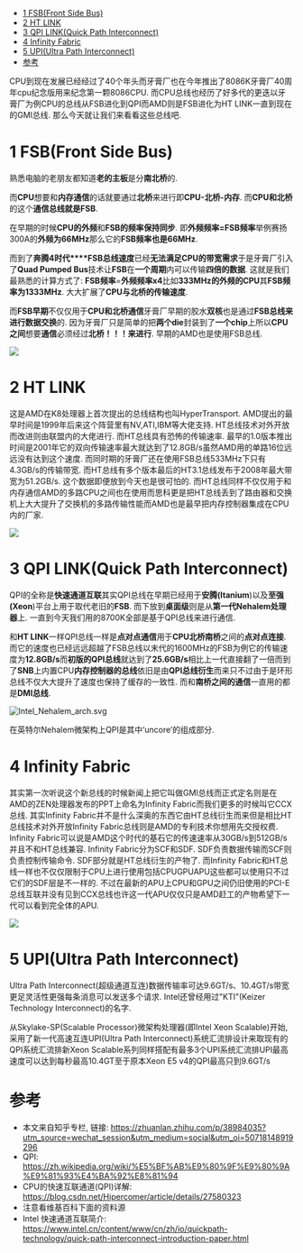 
<!-- @import "[TOC]" {cmd="toc" depthFrom=1 depthTo=6 orderedList=false} -->

<!-- code_chunk_output -->

* [1 FSB(Front Side Bus)](#1-fsbfront-side-bus)
* [2 HT LINK](#2-ht-link)
* [3 QPI LINK(Quick Path Interconnect)](#3-qpi-linkquick-path-interconnect)
* [4 Infinity Fabric](#4-infinity-fabric)
* [5 UPI(Ultra Path Interconnect)](#5-upiultra-path-interconnect)
* [参考](#参考)

<!-- /code_chunk_output -->

CPU到现在发展已经经过了40个年头而牙膏厂也在今年推出了8086K牙膏厂40周年cpu纪念版用来纪念第一颗8086CPU. 而CPU总线也经历了好多代的更迭以牙膏厂为例CPU的总线从FSB进化到QPI而AMD则是FSB进化为HT LINK一直到现在的GMI总线. 那么今天就让我们来看看这些总线吧. 

# 1 FSB(Front Side Bus)

熟悉电脑的老朋友都知道**老的主板**是分**南北桥**的. 

而**CPU**想要和**内存通信**的话就要通过**北桥**来进行即**CPU\-北桥\-内存**. 而**CPU和北桥**的这个**通信总线就是FSB**. 

在早期的时候**CPU的外频**和**FSB的频率保持同步**. 即**外频频率=FSB频率**举例赛扬300A的**外频为66MHz**那么它的**FSB频率也是66MHz**. 

而到了**奔腾4时代****FSB总线速度**已经**无法满足CPU的带宽需求**于是牙膏厂引入了**Quad Pumped Bus**技术让**FSB**在**一个周期**内可以传输**四倍的数据**. 这就是我们最熟悉的计算方式了: **FSB频率**=**外频频率x4**比如**333MHz的外频的CPU**其**FSB频率为1333MHz**. 大大扩展了**CPU与北桥的传输速度**. 

而**FSB早期**不仅仅用于**CPU和北桥通信**牙膏厂早期的胶水**双核**也是通过**FSB总线来进行数据交换**的. 因为牙膏厂只是简单的把**两个die**封装到了**一个chip**上所以**CPU之间**想要**通信**必须经过**北桥！！！来进行**. 早期的AMD也是使用FSB总线. 

![](./images/2019-04-24-10-17-28.png)

# 2 HT LINK

这是AMD在K8处理器上首次提出的总线结构也叫HyperTransport. AMD提出的最早时间是1999年后来这个阵营里有NV,ATI,IBM等大佬支持. HT总线技术对外开放而改进则由联盟内的大佬进行. 而HT总线具有恐怖的传输速率. 最早的1.0版本推出时间是2001年它的双向传输速率最大就达到了12.8GB/s虽然AMD用的单路16位远远没有达到这个速度. 而同时期的牙膏厂还在使用FSB总线533MHz下只有4.3GB/s的传输带宽. 而HT总线有多个版本最后的HT3.1总线发布于2008年最大带宽为51.2GB/s. 这个数据即便放到今天也是很可怕的. 而HT总线同样不仅仅用于和内存通信AMD的多路CPU之间也在使用而思科更是把HT总线丢到了路由器和交换机上大大提升了交换机的多路传输性能而AMD也是最早把内存控制器集成在CPU内的厂家. 

![](./images/2019-04-24-10-31-54.png)

# 3 QPI LINK(Quick Path Interconnect)

QPI的全称是**快速通道互联**其实QPI总线在早期已经用于**安腾(Itanium**)以及**至强(Xeon**)平台上用于取代老旧的**FSB**. 而下放到**桌面级**则是从**第一代Nehalem处理器**上. 一直到今天我们用的8700K全部是基于QPI总线来进行通信. 

和**HT LINK**一样QPI总线一样是**点对点通信**用于**CPU****北桥****南桥**之间的**点对点连接**. 而它的速度也已经远远超越了FSB总线以末代的1600MHz的FSB为例它的传输速度为**12.8GB/s**而**初版的QPI总线**就达到了**25.6GB/s**相比上一代直接翻了一倍而到了**SNB**上内置CPU**内存控制器的总线**依旧是由**QPI总线衍生**而来只不过由于是环形总线不仅大大提升了速度也保持了缓存的一致性. 而和**南桥之间的通信**一直用的都是**DMI总线**. 

![Intel_Nehalem_arch.svg](./images/Intel_Nehalem_arch.svg)

在英特尔Nehalem微架构上QPI是其中‘uncore’的组成部分. 

# 4 Infinity Fabric

其实第一次听说这个新总线的时候新闻上把它叫做GMI总线而正式定名则是在AMD的ZEN处理器发布的PPT上命名为Infinity Fabric而我们更多的时候叫它CCX总线. 其实Infinity Fabric并不是什么深奥的东西它由HT总线衍生而来但是相比HT总线技术对外开放Infinity Fabric总线则是AMD的专利技术你想用先交授权费. Infinity Fabric可以说是AMD这个时代的基石它的传速速率从30GB/s到512GB/s并且不和HT总线兼容. Infinity Fabric分为SCF和SDF. SDF负责数据传输而SCF则负责控制传输命令. SDF部分就是HT总线衍生的产物了. 而Infinity Fabric和HT总线一样也不仅仅限制于CPU上进行使用包括CPUGPUAPU这些都可以使用只不过它们的SDF层是不一样的. 不过在最新的APU上CPU和GPU之间仍旧使用的PCI-E总线互联并没有见到CCX总线也许这一代APU仅仅只是AMD赶工的产物希望下一代可以看到完全体的APU. 

![](./images/2019-04-24-11-04-10.png)

# 5 UPI(Ultra Path Interconnect)

Ultra Path Interconnect(超级通道互连)数据传输率可达9.6GT/s、10.4GT/s带宽更足灵活性更强每条消息可以发送多个请求. Intel还曾经用过"KTI"(Keizer Technology Interconnect)的名字. 

从Skylake\-SP(Scalable Processor)微架构处理器(即Intel Xeon Scalable)开始, 采用了新一代高速互连UPI(Ultra Path Interconnect)系统汇流排设计来取现有的QPI系统汇流排新Xeon Scalable系列同样搭配有最多3个UPI系统汇流排UPI最高速度可以达到每秒最高10.4GT至于原本Xeon E5 v4的QPI最高只到9.6GT/s

# 参考

- 本文来自知乎专栏, 链接: https://zhuanlan.zhihu.com/p/38984035?utm_source=wechat_session&utm_medium=social&utm_oi=50718148919296
- QPI: https://zh.wikipedia.org/wiki/%E5%BF%AB%E9%80%9F%E9%80%9A%E9%81%93%E4%BA%92%E8%81%94
- CPU的快速互联通道(QPI)详解: https://blog.csdn.net/Hipercomer/article/details/27580323
- 注意看维基百科下面的资料源
- Intel 快速通道互联简介: https://www.intel.cn/content/www/cn/zh/io/quickpath-technology/quick-path-interconnect-introduction-paper.html